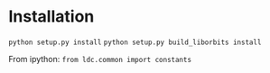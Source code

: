 # Installation

`python setup.py install`
`python setup.py build_liborbits install`

From ipython: `from ldc.common import constants`
